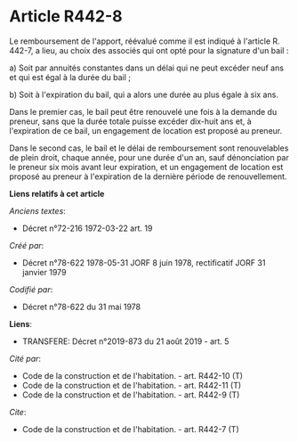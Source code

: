 # Article R442-8

Le remboursement de l'apport, réévalué comme il est indiqué à l'article R. 442-7, a lieu, au choix des associés qui ont opté
pour la signature d'un bail : 

a) Soit par annuités constantes dans un délai qui ne peut excéder neuf ans et qui est égal à la durée du bail ; 

b) Soit à l'expiration du bail, qui a alors une durée au plus égale à six ans. 

Dans le premier cas, le bail peut être renouvelé une fois à la demande du preneur, sans que la durée totale puisse excéder
dix-huit ans et, à l'expiration de ce bail, un engagement de location est proposé au preneur. 

Dans le second cas, le bail et le délai de remboursement sont renouvelables de plein droit, chaque année, pour une durée d'un
an, sauf dénonciation par le preneur six mois avant leur expiration, et un engagement de location est proposé au preneur à
l'expiration de la dernière période de renouvellement.

**Liens relatifs à cet article**

_Anciens textes_:

  - Décret n°72-216 1972-03-22 art. 19

_Créé par_:

  - Décret n°78-622 1978-05-31 JORF 8 juin 1978, rectificatif JORF 31 janvier 1979

_Codifié par_:

  - Décret n°78-622 du 31 mai 1978

**Liens**:

  - TRANSFERE: Décret n°2019-873 du 21 août 2019 - art. 5

_Cité par_:

  - Code de la construction et de l'habitation. - art. R442-10 (T)
  - Code de la construction et de l'habitation. - art. R442-11 (T)
  - Code de la construction et de l'habitation. - art. R442-9 (T)

_Cite_:

  - Code de la construction et de l'habitation. - art. R442-7 (T)

